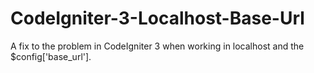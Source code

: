 # CodeIgniter-3-Localhost-Base-Url
A fix to the problem in CodeIgniter 3 when working in localhost and the $config['base_url'].
